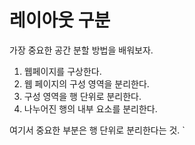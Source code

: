 # 레이아웃 구분

가장 중요한 공간 분할 방법을 배워보자.

1. 웹페이지를 구상한다.
2. 웹 페이지의 구성 영역을 분리한다.
3. 구성 영역을 행 단위로 분리한다.
4. 나누어진 행의 내부 요소를 분리한다.

여기서 중요한 부분은 행 단위로 분리한다는 것. `
